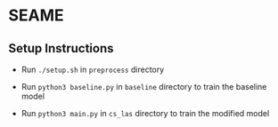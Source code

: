 # SEAME

## Setup Instructions

 - Run ```./setup.sh``` in ```preprocess``` directory

 - Run ```python3 baseline.py``` in ```baseline``` directory to train the baseline model

 - Run ```python3 main.py``` in ```cs_las``` directory to train the modified model